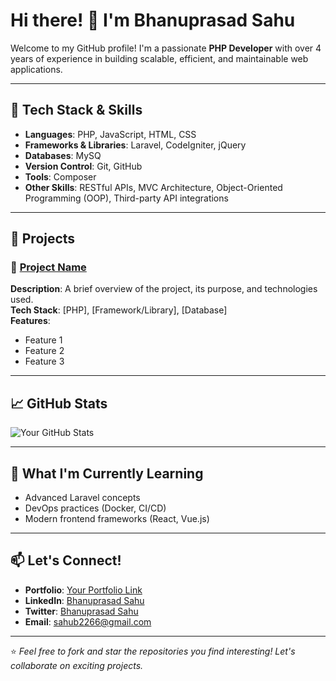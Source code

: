 # Hi there! 👋 I'm Bhanuprasad Sahu

Welcome to my GitHub profile! I'm a passionate **PHP Developer** with over 4 years of experience in building scalable, efficient, and maintainable web applications. 

---

## 🔧 Tech Stack & Skills

- **Languages**: PHP, JavaScript, HTML, CSS
- **Frameworks & Libraries**: Laravel, CodeIgniter, jQuery
- **Databases**: MySQ
- **Version Control**: Git, GitHub
- **Tools**: Composer
- **Other Skills**: RESTful APIs, MVC Architecture, Object-Oriented Programming (OOP), Third-party API integrations

---

## 📂 Projects

### 🌟 [Project Name](https://github.com/your-repo-link)
**Description**: A brief overview of the project, its purpose, and technologies used.  
**Tech Stack**: [PHP], [Framework/Library], [Database]  
**Features**: 
- Feature 1
- Feature 2
- Feature 3

---

## 📈 GitHub Stats

![Your GitHub Stats](https://github-readme-stats.vercel.app/api?username=your-github-username&show_icons=true&theme=radical)

---

## 🌱 What I'm Currently Learning

- Advanced Laravel concepts
- DevOps practices (Docker, CI/CD)
- Modern frontend frameworks (React, Vue.js)

---

## 📫 Let's Connect!

- **Portfolio**: [Your Portfolio Link](https://your-portfolio.com)
- **LinkedIn**: [Bhanuprasad Sahu](https://www.linkedin.com/in/bhanuprasad-sahu-728331121/)
- **Twitter**: [Bhanuprasad Sahu](https://x.com/sahub2266)
- **Email**: [sahub2266@gmail.com](mailto:sahub2266@gmail.com)

---

⭐️ _Feel free to fork and star the repositories you find interesting! Let's collaborate on exciting projects._  

